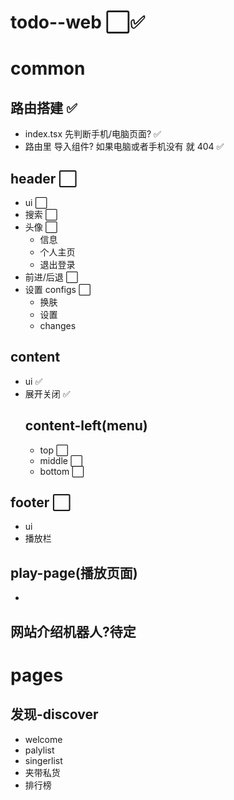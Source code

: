 # todo--web ⬜✅

# common

  ## 路由搭建 ✅ 
  - index.tsx 先判断手机/电脑页面? ✅
  - 路由里 导入组件?  如果电脑或者手机没有 就 404 ✅

  ## header ⬜
  - ui ⬜    
  - 搜索 ⬜
  - 头像 ⬜
    - 信息 
    - 个人主页 
    - 退出登录 
  - 前进/后退 ⬜
  - 设置 configs ⬜
    - 换肤        
    - 设置
    - changes

  ## content
  - ui ✅
  - 展开关闭 ✅
    ## content-left(menu)
    - top ⬜
    - middle ⬜
    - bottom ⬜

  ## footer ⬜
  - ui
  - 播放栏

  ## play-page(播放页面) 
  - 

  ## 网站介绍机器人?待定

# pages

  ## 发现-discover
  - welcome
  - palylist
  - singerlist
  - 夹带私货
  - 排行榜
